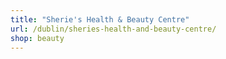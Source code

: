 ```yaml
---
title: "Sherie's Health & Beauty Centre"
url: /dublin/sheries-health-and-beauty-centre/
shop: beauty
---
```

